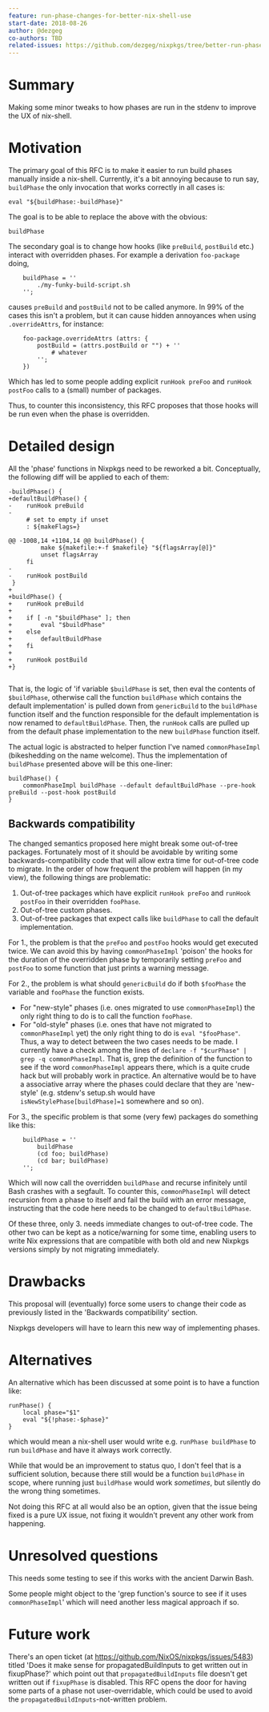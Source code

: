 ```yaml
---
feature: run-phase-changes-for-better-nix-shell-use
start-date: 2018-08-26
author: @dezgeg
co-authors: TBD
related-issues: https://github.com/dezgeg/nixpkgs/tree/better-run-phases
---
```


# Summary
[summary]: #summary

Making some minor tweaks to how phases are run in the stdenv to improve the UX of nix-shell.

# Motivation
[motivation]: #motivation

The primary goal of this RFC is to make it easier to run build phases manually inside a nix-shell.
Currently, it's a bit annoying because to run say, `buildPhase` the only invocation that works correctly in all cases is:

````
eval "${buildPhase:-buildPhase}"
````

The goal is to be able to replace the above with the obvious:
````
buildPhase
````

The secondary goal is to change how hooks (like `preBuild`, `postBuild` etc.) interact with overridden phases.
For example a derivation `foo-package` doing,
````
    buildPhase = ''
        ./my-funky-build-script.sh
    '';
````
causes `preBuild` and `postBuild` not to be called anymore.
In 99% of the cases this isn't a problem, but it can cause hidden annoyances when using `.overrideAttrs`, for instance:
````
    foo-package.overrideAttrs (attrs: {
        postBuild = (attrs.postBuild or "") + ''
            # whatever
        '';
    })
````
Which has led to some people adding explicit `runHook preFoo` and `runHook postFoo` calls to a (small) number of packages.

Thus, to counter this inconsistency, this RFC proposes that those hooks will be run even when the phase is overridden.

# Detailed design
[design]: #detailed-design

All the 'phase' functions in Nixpkgs need to be reworked a bit. Conceptually, the following diff will be applied to each of them:
````
-buildPhase() {
+defaultBuildPhase() {
-    runHook preBuild
-
     # set to empty if unset
     : ${makeFlags=}
 
@@ -1008,14 +1104,14 @@ buildPhase() {
         make ${makefile:+-f $makefile} "${flagsArray[@]}"
         unset flagsArray
     fi
-
-    runHook postBuild
 }
+
+buildPhase() {
+    runHook preBuild
+
+    if [ -n "$buildPhase" ]; then
+        eval "$buildPhase"
+    else
+        defaultBuildPhase
+    fi
+
+    runHook postBuild
+}
 
````
That is, the logic of 'if variable `$buildPhase` is set, then eval the contents of `$buildPhase`, otherwise call the function `buildPhase` which contains the default implementation' is pulled down from `genericBuild` to the `buildPhase` function itself
and the function responsible for the default implementation is now renamed to `defaultBuildPhase`.
Then, the `runHook` calls are pulled up from the default phase implementation to the new `buildPhase` function itself.

The actual logic is abstracted to helper function I've named `commonPhaseImpl` (bikeshedding on the name welcome). Thus the implementation of `buildPhase` presented above will be this one-liner:
````
buildPhase() {
    commonPhaseImpl buildPhase --default defaultBuildPhase --pre-hook preBuild --post-hook postBuild
}
````

## Backwards compatibility

The changed semantics proposed here might break some out-of-tree packages.
Fortunately most of it should be avoidable by writing some backwards-compatibility code that will allow extra time for out-of-tree code to migrate.
In the order of how frequent the problem will happen (in my view), the following things are problematic:

1. Out-of-tree packages which have explicit `runHook preFoo` and `runHook postFoo` in their overridden `fooPhase`.
2. Out-of-tree custom phases.
3. Out-of-tree packages that expect calls like `buildPhase` to call the default implementation.

For 1., the problem is that the `preFoo` and `postFoo` hooks would get executed twice.
We can avoid this by having `commonPhaseImpl` 'poison' the hooks for the duration of the overridden phase
by temporarily setting `preFoo` and `postFoo` to some function that just prints a warning message.

For 2., the problem is what should `genericBuild` do if both `$fooPhase` the variable and `fooPhase` the function exists.
 - For "new-style" phases (i.e. ones migrated to use `commonPhaseImpl`) the only right thing to do is to call the function `fooPhase`.
 - For "old-style" phases (i.e. ones that have not migrated to `commonPhaseImpl` yet) the only right thing to do is `eval "$fooPhase"`.
Thus, a way to detect between the two cases needs to be made. I currently have a check among the lines of `declare -f "$curPhase" | grep -q commonPhaseImpl`.
That is, grep the definition of the function to see if the word `commonPhaseImpl` appears there, which is a quite crude hack but will probably work in practice.
An alternative would be to have a associative array where the phases could declare that they are 'new-style' (e.g. stdenv's setup.sh would have `isNewStylePhase[buildPhase]=1` somewhere and so on).

For 3., the specific problem is that some (very few) packages do something like this:
````
    buildPhase = ''
        buildPhase
        (cd foo; buildPhase)
        (cd bar; buildPhase)
    '';
````
Which will now call the overridden `buildPhase` and recurse infinitely until Bash crashes with a segfault.
To counter this, `commonPhaseImpl` will detect recursion from a phase to itself and fail the build with an error message,
instructing that the code here needs to be changed to `defaultBuildPhase`.

Of these three, only 3. needs immediate changes to out-of-tree code. The other two can be kept as a notice/warning for some time,
enabling users to write Nix expressions that are compatible with both old and new Nixpkgs versions simply by not migrating immediately.

# Drawbacks
[drawbacks]: #drawbacks

This proposal will (eventually) force some users to change their code as previously listed in the 'Backwards compatibility' section.

Nixpkgs developers will have to learn this new way of implementing phases.

# Alternatives
[alternatives]: #alternatives

An alternative which has been discussed at some point is to have a function like:
````
runPhase() {
    local phase="$1"
    eval "${!phase:-$phase}"
}
````
which would mean a nix-shell user would write e.g. `runPhase buildPhase` to run `buildPhase` and have it always work correctly.

While that would be an improvement to status quo, I don't feel that is a sufficient solution,
because there still would be a function `buildPhase` in scope, where running just `buildPhase` would work *sometimes*,
but silently do the wrong thing sometimes.

Not doing this RFC at all would also be an option, given that the issue being fixed is a pure UX issue, not fixing it wouldn't prevent any other work from happening.

# Unresolved questions
[unresolved]: #unresolved-questions

This needs some testing to see if this works with the ancient Darwin Bash.

Some people might object to the 'grep function's source to see if it uses `commonPhaseImpl`' which will need another less magical approach if so.

# Future work
[future]: #future-work

There's an open ticket (at https://github.com/NixOS/nixpkgs/issues/5483) titled 'Does it make sense for propagatedBuildInputs to get written out in fixupPhase?'
which point out that `propagatedBuildInputs` file doesn't get written out if `fixupPhase` is disabled.
This RFC opens the door for having some parts of a phase not user-overridable, which could be used to avoid the `propagatedBuildInputs`-not-written problem.
